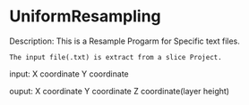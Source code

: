 # UniformResampling

Description:
		This is a Resample Progarm for Specific text files.
    
    The input file(.txt) is extract from a slice Project.
    
input:
		X coordinate      Y coordinate
    
ouput:
		X coordinate      Y coordinate      Z coordinate(layer height)
    

